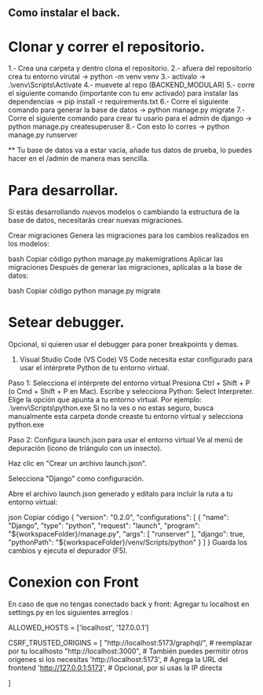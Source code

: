 ## Como instalar el back.

# Clonar y correr el repositorio.
1.- Crea una carpeta y dentro clona el repositorio.
2.- afuera del repositorio crea tu entorno virutal  ->  python -m venv venv
3.- activalo -> .\venv\Scripts\Activate
4.- muevete al repo (BACKEND_MODULAR)
5.- corre el siguiente comando (importante con tu env activado) para instalar las dependencias ->  pip install -r requirements.txt
6.- Corre el siguiente comando para generar la base de datos -> python manage.py migrate
7.- Corre el siguiente comando para crear tu usario para el admin de django -> python manage.py createsuperuser
8.- Con esto lo corres -> python manage.py runserver

** Tu base de datos va a estar vacia, añade tus datos de prueba, lo puedes hacer en el /admin de manera mas sencilla. 

# Para desarrollar.
Si estás desarrollando nuevos modelos o cambiando la estructura de la base de datos, necesitarás crear nuevas migraciones.

Crear migraciones Genera las migraciones para los cambios realizados en los modelos:

bash
Copiar código
python manage.py makemigrations
Aplicar las migraciones Después de generar las migraciones, aplícalas a la base de datos:

bash
Copiar código
python manage.py migrate

# Setear debugger.
Opcional, si quieren usar el debugger para poner breakpoints y demas.
1. Visual Studio Code (VS Code)
VS Code necesita estar configurado para usar el intérprete Python de tu entorno virtual.

Paso 1: Selecciona el intérprete del entorno virtual
Presiona Ctrl + Shift + P (o Cmd + Shift + P en Mac).
Escribe y selecciona Python: Select Interpreter.
Elige la opción que apunta a tu entorno virtual. Por ejemplo:
.\venv\Scripts\python.exe
Si no la ves o no estas seguro, busca manualmente esta carpeta donde creaste tu entorno virtual y selecciona python.exe

Paso 2: Configura launch.json para usar el entorno virtual
Ve al menú de depuración (ícono de triángulo con un insecto).

Haz clic en "Crear un archivo launch.json".

Selecciona "Django" como configuración.

Abre el archivo launch.json generado y edítalo para incluir la ruta a tu entorno virtual:

json
Copiar código
{
    "version": "0.2.0",
    "configurations": [
        {
            "name": "Django",
            "type": "python",
            "request": "launch",
            "program": "${workspaceFolder}/manage.py",
            "args": [
                "runserver"
            ],
            "django": true,
            "pythonPath": "${workspaceFolder}/venv/Scripts/python"
        }
    ]
}
Guarda los cambios y ejecuta el depurador (F5).

# Conexion con Front
En caso de que no tengas conectado back y front: 
Agregar tu localhost en settings.py en los siguientes arreglos :

ALLOWED_HOSTS = ['localhost', '127.0.0.1']

CSRF_TRUSTED_ORIGINS = [
    "http://localhost:5173/graphql/",  # reemplazar por tu localhosto
    "http://localhost:3000",  # También puedes permitir otros orígenes si los necesitas
    'http://localhost:5173',  # Agrega la URL del frontend
    'http://127.0.0.1:5173',  # Opcional, por si usas la IP directa

]


